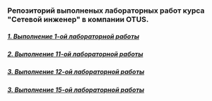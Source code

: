 ### Репозиторий выполненых лабораторных работ курса "Сетевой инженер" в компании OTUS.
##### 	[1. Выполнение 1-ой лабораторной работы](https://github.com/kononenko-yury/otus-network-practics/tree/main/Labs1/Homework1.md)
##### 	[2. Выполнение 11-ой лабораторной работы](https://github.com/kononenko-yury/otus-network-practics/tree/main/Labs11/Homework1.md)
##### 	[3. Выполнение 12-ой лабораторной работы](https://github.com/kononenko-yury/otus-network-practics/tree/main/Labs12/Homework12.md)
##### 	[3. Выполнение 15-ой лабораторной работы](https://github.com/kononenko-yury/otus-network-practics/tree/main/Labs15/Homework15.md)
